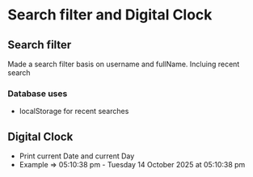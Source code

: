 # Search filter and Digital Clock


## Search filter
 Made a search filter basis on username and fullName.
 Incluing recent search

 ### Database uses
  - localStorage for recent searches

## Digital Clock
 - Print current Date and current Day 
 - Example => 05:10:38 pm
         - Tuesday 14 October 2025 at 05:10:38 pm